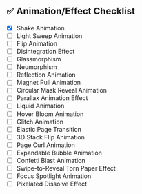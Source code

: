 ## ✅ Animation/Effect Checklist

- [x] Shake Animation  
- [ ] Light Sweep Animation  
- [ ] Flip Animation  
- [ ] Disintegration Effect  
- [ ] Glassmorphism  
- [ ] Neumorphism  
- [ ] Reflection Animation  
- [ ] Magnet Pull Animation  
- [ ] Circular Mask Reveal Animation  
- [ ] Parallax Animation Effect  
- [ ] Liquid Animation
- [ ] Hover Bloom Animation
- [ ] Glitch Animation
- [ ] Elastic Page Transition  
- [ ] 3D Stack Flip Animation  
- [ ] Page Curl Animation  
- [ ] Expandable Bubble Animation  
- [ ] Confetti Blast Animation  
- [ ] Swipe-to-Reveal Torn Paper Effect  
- [ ] Focus Spotlight Animation  
- [ ] Pixelated Dissolve Effect  
